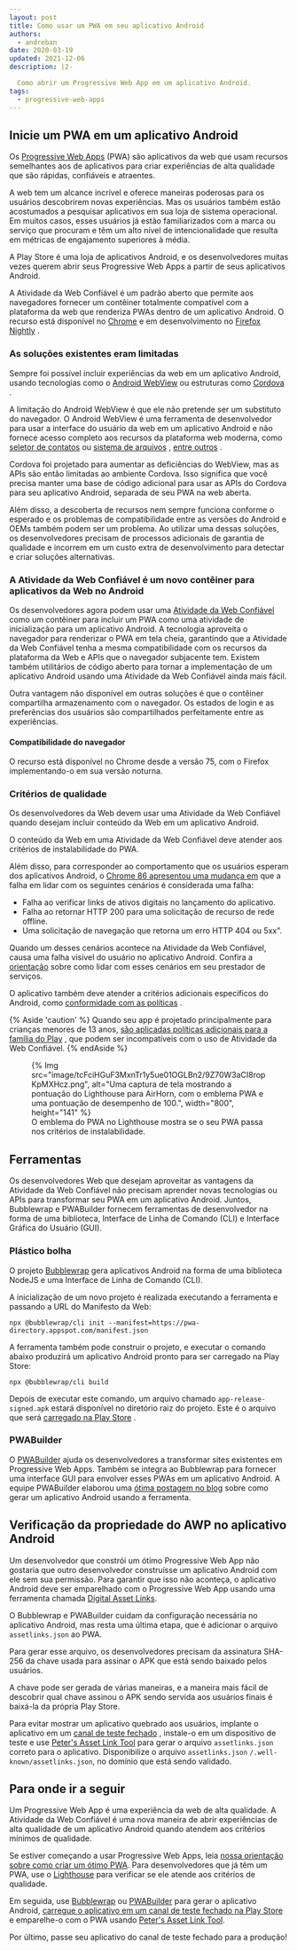 ```yaml
---
layout: post
title: Como usar um PWA em seu aplicativo Android
authors:
  - andreban
date: 2020-03-19
updated: 2021-12-06
description: |2-

  Como abrir um Progressive Web App em um aplicativo Android.
tags:
  - progressive-web-apps
---
```


## Inicie um PWA em um aplicativo Android

Os [Progressive Web Apps](/progressive-web-apps/) (PWA) são aplicativos da web que usam recursos semelhantes aos de aplicativos para criar experiências de alta qualidade que são rápidas, confiáveis e atraentes.

A web tem um alcance incrível e oferece maneiras poderosas para os usuários descobrirem novas experiências. Mas os usuários também estão acostumados a pesquisar aplicativos em sua loja de sistema operacional. Em muitos casos, esses usuários já estão familiarizados com a marca ou serviço que procuram e têm um alto nível de intencionalidade que resulta em métricas de engajamento superiores à média.

A Play Store é uma loja de aplicativos Android, e os desenvolvedores muitas vezes querem abrir seus Progressive Web Apps a partir de seus aplicativos Android.

A Atividade da Web Confiável é um padrão aberto que permite aos navegadores fornecer um contêiner totalmente compatível com a plataforma da web que renderiza PWAs dentro de um aplicativo Android. O recurso está disponível no [Chrome](https://play.google.com/store/apps/details?id=com.android.chrome) e em desenvolvimento no [Firefox Nightly](https://play.google.com/store/apps/details?id=org.mozilla.fenix) .

### As soluções existentes eram limitadas

Sempre foi possível incluir experiências da web em um aplicativo Android, usando tecnologias como o [Android WebView](https://developer.android.com/reference/android/webkit/WebView) ou estruturas como [Cordova](https://cordova.apache.org/) .

A limitação do Android WebView é que ele não pretende ser um substituto do navegador. O Android WebView é uma ferramenta de desenvolvedor para usar a interface do usuário da web em um aplicativo Android e não fornece acesso completo aos recursos da plataforma web moderna, como [seletor de contatos](/contact-picker/) ou [sistema de arquivos](/file-system-access/) , [entre outros](/fugu-status/) .

Cordova foi projetado para aumentar as deficiências do WebView, mas as APIs são então limitadas ao ambiente Cordova. Isso significa que você precisa manter uma base de código adicional para usar as APIs do Cordova para seu aplicativo Android, separada de seu PWA na web aberta.

Além disso, a descoberta de recursos nem sempre funciona conforme o esperado e os problemas de compatibilidade entre as versões do Android e OEMs também podem ser um problema. Ao utilizar uma dessas soluções, os desenvolvedores precisam de processos adicionais de garantia de qualidade e incorrem em um custo extra de desenvolvimento para detectar e criar soluções alternativas.

### A Atividade da Web Confiável é um novo contêiner para aplicativos da Web no Android

Os desenvolvedores agora podem usar uma [Atividade da Web Confiável](https://developer.chrome.com/docs/android/trusted-web-activity/) como um contêiner para incluir um PWA como uma atividade de inicialização para um aplicativo Android. A tecnologia aproveita o navegador para renderizar o PWA em tela cheia, garantindo que a Atividade da Web Confiável tenha a mesma compatibilidade com os recursos da plataforma da Web e APIs que o navegador subjacente tem. Existem também utilitários de código aberto para tornar a implementação de um aplicativo Android usando uma Atividade da Web Confiável ainda mais fácil.

Outra vantagem não disponível em outras soluções é que o contêiner compartilha armazenamento com o navegador. Os estados de login e as preferências dos usuários são compartilhados perfeitamente entre as experiências.

#### Compatibilidade do navegador

O recurso está disponível no Chrome desde a versão 75, com o Firefox implementando-o em sua versão noturna.

### Critérios de qualidade

Os desenvolvedores da Web devem usar uma Atividade da Web Confiável quando desejam incluir conteúdo da Web em um aplicativo Android.

O conteúdo da Web em uma Atividade da Web Confiável deve atender aos critérios de instalabilidade do PWA.

Além disso, para corresponder ao comportamento que os usuários esperam dos aplicativos Android, o [Chrome 86 apresentou uma mudança em](https://blog.chromium.org/2020/06/changes-to-quality-criteria-for-pwas.html) que a falha em lidar com os seguintes cenários é considerada uma falha:

- Falha ao verificar links de ativos digitais no lançamento do aplicativo.
- Falha ao retornar HTTP 200 para uma solicitação de recurso de rede offline.
- Uma solicitação de navegação que retorna um erro HTTP 404 ou 5xx".

Quando um desses cenários acontece na Atividade da Web Confiável, causa uma falha visível do usuário no aplicativo Android. Confira a [orientação](https://developer.chrome.com/docs/android/trusted-web-activity/whats-new/#updates-to-the-quality-criteria) sobre como lidar com esses cenários em seu prestador de serviços.

O aplicativo também deve atender a critérios adicionais específicos do Android, como [conformidade com as políticas](https://play.google.com/about/developer-content-policy/) .

{% Aside 'caution' %} Quando seu app é projetado principalmente para crianças menores de 13 anos, [são aplicadas políticas adicionais para a família do Play](https://play.google.com/about/families/) , que podem ser incompatíveis com o uso de Atividade da Web Confiável. {% endAside %}

<figure>{% Img src="image/tcFciHGuF3MxnTr1y5ue01OGLBn2/9Z70W3aCI8ropKpMXHcz.png", alt="Uma captura de tela mostrando a pontuação do Lighthouse para AirHorn, com o emblema PWA e uma pontuação de desempenho de 100.", width="800", height="141" %} <figcaption> O emblema do PWA no Lighthouse mostra se o seu PWA passa nos critérios de instalabilidade.</figcaption></figure>

## Ferramentas

Os desenvolvedores Web que desejam aproveitar as vantagens da Atividade da Web Confiável não precisam aprender novas tecnologias ou APIs para transformar seu PWA em um aplicativo Android. Juntos, Bubblewrap e PWABuilder fornecem ferramentas de desenvolvedor na forma de uma biblioteca, Interface de Linha de Comando (CLI) e Interface Gráfica do Usuário (GUI).

### Plástico bolha

O projeto [Bubblewrap](https://github.com/GoogleChromeLabs/bubblewrap) gera aplicativos Android na forma de uma biblioteca NodeJS e uma Interface de Linha de Comando (CLI).

A inicialização de um novo projeto é realizada executando a ferramenta e passando a URL do Manifesto da Web:

```shell
npx @bubblewrap/cli init --manifest=https://pwa-directory.appspot.com/manifest.json
```

A ferramenta também pode construir o projeto, e executar o comando abaixo produzirá um aplicativo Android pronto para ser carregado na Play Store:

```shell
npx @bubblewrap/cli build
```

Depois de executar este comando, um arquivo chamado `app-release-signed.apk` estará disponível no diretório raiz do projeto. Este é o arquivo que será [carregado na Play Store](https://support.google.com/googleplay/android-developer/answer/3131213?hl=en-GB) .

### PWABuilder

O [PWABuilder](https://pwabuilder.com/) ajuda os desenvolvedores a transformar sites existentes em Progressive Web Apps. Também se integra ao Bubblewrap para fornecer uma interface GUI para envolver esses PWAs em um aplicativo Android. A equipe PWABuilder elaborou uma [ótima postagem no blog](https://www.davrous.com/2020/02/07/publishing-your-pwa-in-the-play-store-in-a-couple-of-minutes-using-pwa-builder/)  sobre como gerar um aplicativo Android usando a ferramenta.

## Verificação da propriedade do AWP no aplicativo Android

Um desenvolvedor que constrói um ótimo Progressive Web App não gostaria que outro desenvolvedor construísse um aplicativo Android com ele sem sua permissão. Para garantir que isso não aconteça, o aplicativo Android deve ser emparelhado com o Progressive Web App usando uma ferramenta chamada [Digital Asset Links](https://developers.google.com/digital-asset-links/v1/getting-started).

O Bubblewrap e PWABuilder cuidam da configuração necessária no aplicativo Android, mas resta uma última etapa, que é adicionar o arquivo `assetlinks.json` ao PWA.

Para gerar esse arquivo, os desenvolvedores precisam da assinatura SHA-256 da chave usada para assinar o APK que está sendo baixado pelos usuários.

A chave pode ser gerada de várias maneiras, e a maneira mais fácil de descobrir qual chave assinou o APK sendo servida aos usuários finais é baixá-la da própria Play Store.

Para evitar mostrar um aplicativo quebrado aos usuários, implante o aplicativo em um [canal de teste fechado](https://support.google.com/googleplay/android-developer/answer/3131213?hl=en-GB) , instale-o em um dispositivo de teste e use [Peter's Asset Link Tool](https://play.google.com/store/apps/details?id=dev.conn.assetlinkstool) para gerar o arquivo `assetlinks.json` correto para o aplicativo. Disponibilize o arquivo `assetlinks.json` `/.well-known/assetlinks.json`, no domínio que está sendo validado.

## Para onde ir a seguir

Um Progressive Web App é uma experiência da web de alta qualidade. A Atividade da Web Confiável é uma nova maneira de abrir experiências de alta qualidade de um aplicativo Android quando atendem aos critérios mínimos de qualidade.

Se estiver começando a usar Progressive Web Apps, leia [nossa orientação sobre como criar um ótimo PWA](/progressive-web-apps/). Para desenvolvedores que já têm um PWA, use o [Lighthouse](https://developers.google.com/web/tools/lighthouse) para verificar se ele atende aos critérios de qualidade.

Em seguida, use [Bubblewrap](https://github.com/GoogleChromeLabs/bubblewrap) ou [PWABuilder](https://pwabuilder.com/) para gerar o aplicativo Android, [carregue o aplicativo em um canal de teste fechado na Play Store](https://support.google.com/googleplay/android-developer/answer/3131213?hl=en-GB) e emparelhe-o com o PWA usando [Peter's Asset Link Tool](https://play.google.com/store/apps/details?id=dev.conn.assetlinkstool).

Por último, passe seu aplicativo do canal de teste fechado para a produção!
